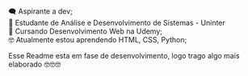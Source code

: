 🗨 Aspirante a dev; <br>
📝 Estudante de Análise e Desenvolvimento de Sistemas - Uninter <br>
📔 Cursando Desenvolvimento Web na Udemy; <br>
🤓 Atualmente estou aprendendo HTML, CSS, Python; <br>

Esse Readme esta em fase de desenvolvimento, logo trago algo mais elaborado  🤓🤓🤓


<!---
andersonbauermann/andersonbauermann is a ✨ special ✨ repository because its `README.md` (this file) appears on your GitHub profile.
You can click the Preview link to take a look at your changes.
--->
